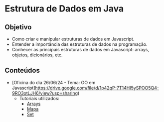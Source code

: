 # Estrutura de Dados em Java

## Objetivo
* Como criar e manipular estruturas de dados em Javascript. 
* Entender a importância das estruturas de dados na programação.
* Conhecer as principais estruturas de dados em Javascript: arrays, objetos, dicionários, etc.

## Conteúdos
* [Oficina do dia 26/06/24 - Tema: OO em Javascript]https://drive.google.com/file/d/1p42qP-7T14HI5ySPOO5Q4-9RO3otLJH6/view?usp=sharing)
  * Tutoriais utilizados:
    * [Arrays](https://www.geeksforgeeks.org/javascript-arrays/)
    * [Mapa](https://www.geeksforgeeks.org/javascript-map/?ref=lbp)
    * [Set](https://www.geeksforgeeks.org/sets-in-javascript/?ref=lbp)

